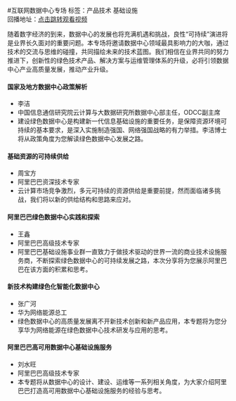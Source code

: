 #互联网数据中心专场标签：<kbd>产品技术</kbd> <kbd>基础设施</kbd><br>回播地址：[点击跳转观看视频](https://alhlsvodhls08.e.vhall.com/mp4record/互联网数据中心专场.mp4)随着数字经济的到来，数据中心的发展也将充满机遇和挑战，良性“可持续”演进将是业界长久面对的重要问题。本专场将邀请数据中心领域最具影响力的大咖，通过技术的交流与思维的碰撞，共同描绘未来的技术蓝图。我们相信在业界共同的努力推进下，创新性的绿色技术产品、解决方案与运维管理体系的升级，必将引领数据中心产业高质量发展，推动产业升级。#### 国家及地方数据中心政策解析* 李洁* 中国信息通信研究院云计算与大数据研究所数据中心部主任，ODCC副主席*  建设绿色数据中心是构建新一代信息基础设施的重要任务，是保障资源环境可持续的基本要求，是深入实施制造强国、网络强国战略的有力举措。李洁博士将从政策角度为您解读绿色数据中心发展之路。#### 基础资源的可持续供给* 周宝方* 阿里巴巴资深技术专家* 云计算市场竞争激烈，多元可持续的资源供给是重要前提，然而面临诸多挑战，我们将以新的供给结构和思路来应对。#### 阿里巴巴绿色数据中心实践和探索* 王鑫* 阿里巴巴高级技术专家* 阿里巴巴基础设施事业群一直致力于做技术驱动的世界一流的商业技术设施服务商，不断探索绿色数据中心的可持续发展之路，本次分享将为您展示阿里巴巴在该方面的积累和思考。#### 新技术构建绿色化智能化数据中心* 张广河* 华为网络能源总工*  绿色数据中心的高质量发展离不开新技术创新和新产品应用，本专题将为您分享华为网络能源在绿色数据中心技术研发与应用的思考。#### 阿里巴巴高可用数据中心基础设施服务* 刘水旺* 阿里巴巴高级技术专家*  本专题将从数据中心的设计、建设、运维等一系列相关角度，为大家介绍阿里巴巴打造高可用数据中心基础设施服务的经验与思考。